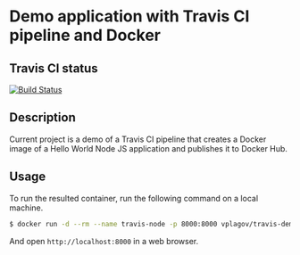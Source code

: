 # Demo application with Travis CI pipeline and Docker

## Travis CI status
[![Build Status](https://travis-ci.org/plagov/travis-docker-nodejs.svg?branch=master)](https://travis-ci.org/plagov/travis-docker-nodejs)

## Description
Current project is a demo of a Travis CI pipeline that creates a Docker image of a Hello World Node JS application and 
publishes it to Docker Hub.

## Usage
To run the resulted container, run the following command on a local machine.

```sh
$ docker run -d --rm --name travis-node -p 8000:8000 vplagov/travis-demo
```

And open `http://localhost:8000` in a web browser.


